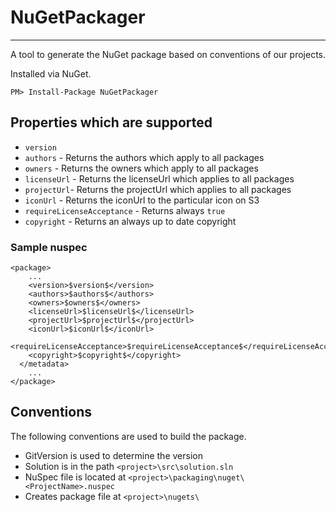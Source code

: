 # NuGetPackager
---------------

A tool to generate the NuGet package based on conventions of our projects.

Installed via NuGet.

    PM> Install-Package NuGetPackager

## Properties which are supported
* `version`
* `authors` - Returns the authors which apply to all packages
* `owners` - Returns the owners which apply to all packages
* `licenseUrl` - Returns the licenseUrl which applies to all packages
* `projectUrl`- Returns the projectUrl which applies to all packages
* `iconUrl` - Returns the iconUrl to the particular icon on S3
* `requireLicenseAcceptance` - Returns always `true`
* `copyright` - Returns an always up to date copyright

### Sample nuspec
```
<package>
	...
    <version>$version$</version>
    <authors>$authors$</authors>
    <owners>$owners$</owners>
    <licenseUrl>$licenseUrl$</licenseUrl>
    <projectUrl>$projectUrl$</projectUrl>
    <iconUrl>$iconUrl$</iconUrl>
    <requireLicenseAcceptance>$requireLicenseAcceptance$</requireLicenseAcceptance>
    <copyright>$copyright$</copyright>
  </metadata>
	...
</package>
```
	
## Conventions

The following conventions are used to build the package.

- GitVersion is used to determine the version
- Solution is in the path `<project>\src\solution.sln`
- NuSpec file is located at `<project>\packaging\nuget\<ProjectName>.nuspec`
- Creates package file at `<project>\nugets\`